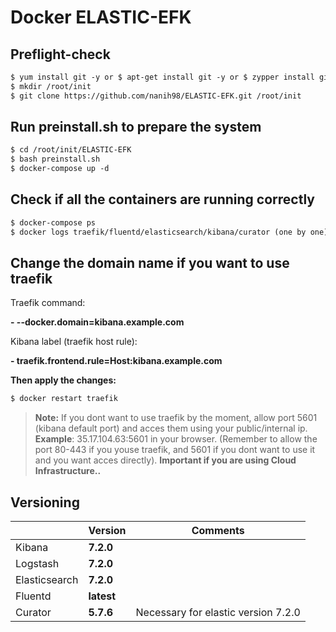 # Docker ELASTIC-EFK

## Preflight-check

```diff 
$ yum install git -y or $ apt-get install git -y or $ zypper install git -y (as root), else use sudo 
$ mkdir /root/init
$ git clone https://github.com/nanih98/ELASTIC-EFK.git /root/init
```
## Run preinstall.sh to prepare the system

```diff
$ cd /root/init/ELASTIC-EFK
$ bash preinstall.sh
$ docker-compose up -d 
```
## Check if all the containers are running correctly

```diff
$ docker-compose ps
$ docker logs traefik/fluentd/elasticsearch/kibana/curator (one by one)
```
## Change the domain name if you want to use traefik

Traefik command:

**- --docker.domain=kibana.example.com**

Kibana label (traefik host rule):

**- traefik.frontend.rule=Host:kibana.example.com**

**Then apply the changes:**

```diff
$ docker restart traefik 
```
> **Note:**  If you dont want to use traefik by the moment, allow port 5601 (kibana default port) and acces them using your public/internal ip. **Example**: 35.17.104.63:5601 in your browser. (Remember to allow the port 80-443 if you youse traefik, and 5601 if you dont want to use it and you want acces directly). **Important if you are using Cloud Infrastructure..**

## Versioning


|                |Version                        |Comments                     |
|----------------|-------------------------------|-----------------------------|
|Kibana          |      **7.2.0**                |                             |
|Logstash        |      **7.2.0**                |                             |
|Elasticsearch   |      **7.2.0**                |                             |
|Fluentd         |      **latest**               |                             |
|Curator         |      **5.7.6**                | Necessary for elastic version 7.2.0|
